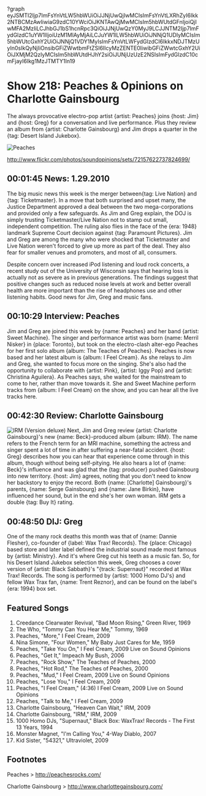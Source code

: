 ?graph eyJSMTI2Ijp7ImFsYnVtLW5hbWUiOiJJNjUwQjIwMCIsImFsYnVtLXRhZyI6Ikk2NTBCMzAwIiwiaG9zdC10YWciOiJKNTAwQjMwMCIsIm5hbWUtdGFnIjoiQjIwMFA2MzIiLCJhbGJ1bS1hcnRpc3QiOiJJNjUwQzY0MyJ9LCJJNTM2Ijp7ImFydGlzdC1uYW1lIjoiUzM1MlAyMjAiLCJuYW1lLW5hbWUiOiJNNjQ1UDIyMCIsIm5hbWUtcGxhY2UiOiJNNjQ1VDY1MyIsImFsYnVtLWFydGlzdCI6IkkxNDJTMzUyIn0sIkQyNjIiOnsibGFiZWwtbmFtZSI6IlcyMzZENTE0IiwibGFiZWwtcGxhY2UiOiJXMjM2QzIyMCIsIm5hbWUtdHJhY2siOiJUNjUzUzE2NSIsImFydGlzdC10cmFjayI6Ikg1MzJTMTY1In19

# Show 218: Peaches & Opinions on Charlotte Gainsbourg
The always provocative electro-pop artist {artist: Peaches} joins {host: Jim} and {host: Greg} for a conversation and live performance. Plus they review an album from {artist: Charlotte Gainsbourg} and Jim drops a quarter in the {tag: Desert Island Jukebox}.

![Peaches](http://static.soundopinions.org/images/2010/peaches.jpg)

http://www.flickr.com/photos/soundopinions/sets/72157622737824699/

## 00:01:45 News: 1.29.2010
The big music news this week is the merger between{tag:  Live Nation} and {tag: Ticketmaster}. In a move that both surprised and upset many, the Justice Department approved a deal between the two mega-corporations and provided only a few safeguards. As Jim and Greg explain, the DOJ is simply trusting Ticketmaster/Live Nation not to stamp out small, independent competition. The ruling also flies in the face of the {era: 1948} landmark Supreme Court decision against {tag: Paramount Pictures}. Jim and Greg are among the many who were shocked that Ticketmaster and Live Nation weren't forced to give up more as part of the deal. They also fear for smaller venues and promoters, and most of all, consumers.

Despite concern over increased iPod listening and loud rock concerts, a recent study out of the University of Wisconsin says that hearing loss is actually not as severe as in previous generations. The findings suggest that positive changes such as reduced noise levels at work and better overall health are more important than the rise of headphones use and other listening habits. Good news for Jim, Greg and music fans.

## 00:10:29 Interview: Peaches
Jim and Greg are joined this week by {name: Peaches} and her band {artist: Sweet Machine}. The singer and performance artist was born {name: Merril Nisker} in {place: Toronto}, but took on the electro-clash alter-ego Peaches for her first solo album {album: The Teaches of Peaches}. Peaches is now based and her latest album is {album: I Feel Cream}. As she relays to Jim and Greg, she wanted to focus more on the singing. She's also had the opportunity to collaborate with {artist: Pink}, {artist: Iggy Pop} and {artist: Christina Aguilera}. As Peaches says, she waited for the mainstream to come to her, rather than move towards it. She and Sweet Machine perform tracks from {album: I Feel Cream} on the show, and you can hear all the live tracks here.

## 00:42:30 Review: Charlotte Gainsbourg
![IRM (Version deluxe)](http://is5.mzstatic.com/image/thumb/Music/v4/eb/23/ef/eb23ef54-13b6-5b8b-0b19-fed3f23ac067/source/600x600bb.jpg "20519983/341429943")
Next, Jim and Greg review {artist: Charlotte Gainsbourg}'s new {name: Beck}-produced album {album: IRM}. The name refers to the French term for an MRI machine, something the actress and singer spent a lot of time in after suffering a near-fatal accident. {host: Greg} describes how you can hear that experience come through in this album, though without being self-pitying. He also hears a lot of {name: Beck}'s influence and was glad that the {tag: producer} pushed Gainsbourg into new territory. {host: Jim} agrees, noting that you don't need to know her backstory to enjoy the record. Both {name: [Charlotte] Gainsbourg}'s parents, {name: Serge Gainsbourg} and {name: Jane Birkin}, have influenced her sound, but in the end she's her own woman. IRM gets a double {tag: Buy It} rating.

## 00:48:50 DIJ: Greg
One of the many rock deaths this month was that of {name: Dannie Flesher}, co-founder of {label: Wax Trax! Records}. The {place: Chicago} based store and later label defined the industrial sound made most famous by {artist: Ministry}. And it's where Greg cut his teeth as a music fan. So, for his Desert Island Jukebox selection this week, Greg chooses a cover version of {artist: Black Sabbath}'s "{track: Supernaut}" recorded at Wax Trax! Records. The song is performed by {artist: 1000 Homo DJ's} and fellow Wax Trax fan, {name: Trent Reznor}, and can be found on the label's {era: 1994} box set.

## Featured Songs
1. Creedance Clearwater Revival, "Bad Moon Rising," Green River, 1969
2. The Who, "Tommy Can You Hear Me," Tommy, 1969
3. Peaches, "More," I Feel Cream, 2009
4. Nina Simone, "Four Women," My Baby Just Cares for Me, 1959
5. Peaches, "Take You On," I Feel Cream, 2009 Live on Sound Opinions
6. Peaches, "Get It," Impeach My Bush, 2006
7. Peaches, "Rock Show," The Teaches of Peaches, 2000
8. Peaches, "Hot Rod," The Teaches of Peaches, 2000
9. Peaches, "Mud," I Feel Cream, 2009 Live on Sound Opinions
10. Peaches, "Lose You," I Feel Cream, 2009
11. Peaches, "I Feel Cream," (4:36) I Feel Cream, 2009 Live on Sound Opinions
12. Peaches, "Talk to Me," I Feel Cream, 2009
13. Charlotte Gainsbourg, "Heaven Can Wait," IRM, 2009
14. Charlotte Gainsbourg, "IRM," IRM, 2009
15. 1000 Homo DJs, "Supernaut," Black Box: WaxTrax! Records - The First 13 Years, 1994
16. Monster Magnet, "I'm Calling You," 4-Way Diablo, 2007
17. Kid Sister, "54321," Ultraviolet, 2009


## Footnotes

Peaches > http://peachesrocks.com/

Charlotte Gainsbourg > http://www.charlottegainsbourg.com/